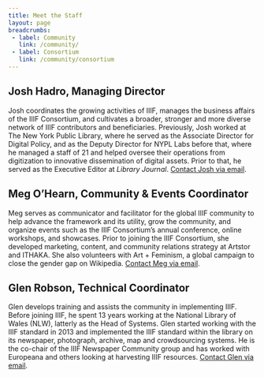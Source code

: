 ```yaml
---
title: Meet the Staff
layout: page
breadcrumbs:
 - label: Community
   link: /community/
 - label: Consortium
   link: /community/consortium
---
```


## Josh Hadro, Managing Director

Josh coordinates the growing activities of IIIF, manages the business affairs of the IIIF Consortium, and cultivates a broader, stronger and more diverse network of IIIF contributors and beneficiaries. Previously, Josh worked at The New York Public Library, where he served as the Associate Director for Digital Policy, and as the Deputy Director for NYPL Labs before that, where he managed a staff of 21 and helped oversee their operations from digitization to innovative dissemination of digital assets. Prior to that, he served as the Executive Editor at _Library Journal_. [Contact Josh via email](mailto:josh.hadro@iiif.io).

## Meg O’Hearn, Community & Events Coordinator

Meg serves as communicator and facilitator for the global IIIF community to help advance the framework and its utility, grow the community, and organize events such as the IIIF Consortium’s annual conference, online workshops, and showcases. Prior to joining the IIIF Consortium, she developed marketing, content, and community relations strategy at Artstor and ITHAKA. She also volunteers with Art + Feminism, a global campaign to close the gender gap on Wikipedia. [Contact Meg via email](mailto:meg.ohearn@iiif.io).

## Glen Robson, Technical Coordinator

Glen develops training and assists the community in implementing IIIF. Before joining IIIF, he spent 13 years working at the National Library of Wales (NLW), latterly as the Head of Systems. Glen started working with the IIIF standard in 2013 and implemented the IIIF standard within the library on its newspaper, photograph, archive, map and crowdsourcing systems. He is the co-chair of the IIIF Newspaper Community group and has worked with Europeana and others looking at harvesting IIIF resources. [Contact Glen via email](mailto:glen.robson@iiif.io).
